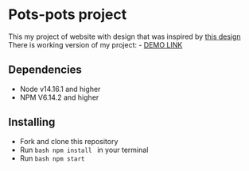 # Pots-pots project
This my project of website with design that was inspired by [this design](https://www.figma.com/file/50zgLU65Mcd3MisFHMfLfx/POTR-POTS_FE-students?node-id=1760%3A281&mode=dev)
There is working version of my project:
    - [DEMO LINK](https://RodionSav.github.io/Pots-pots-project/)

## Dependencies
* Node v14.16.1 and higher
* NPM V6.14.2 and higher

## Installing
* Fork and clone this repository
* Run ```bash npm install ``` in your terminal
* Run ```bash npm start ```
  
